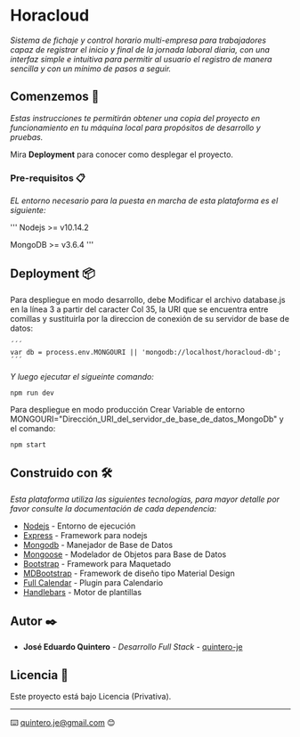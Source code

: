 # Horacloud

_Sistema de fichaje y control horario multi-empresa para trabajadores capaz de registrar el inicio y final de la jornada laboral diaria, con una interfaz simple e intuitiva para permitir al usuario el registro de manera sencilla y con un mínimo de pasos a seguir._

## Comenzemos 🚀

_Estas instrucciones te permitirán obtener una copia del proyecto en funcionamiento en tu máquina local para propósitos de desarrollo y pruebas._

Mira **Deployment** para conocer como desplegar el proyecto.


### Pre-requisitos 📋

_EL entorno necesario para la puesta en marcha de esta plataforma es el siguiente:_

'''
Nodejs >= v10.14.2

MongoDB >= v3.6.4
'''

## Deployment 📦

Para despliegue en modo desarrollo, debe Modificar el archivo database.js en la línea 3 a partir del caracter Col 35, la URI que se encuentra entre comillas y sustituirla por la direccion de conexión de su servidor de base de datos:

```
´´´
var db = process.env.MONGOURI || 'mongodb://localhost/horacloud-db';
´´´
```
_Y luego ejecutar el sigueinte comando:_

```
npm run dev 
```
Para despliegue en modo producción Crear Variable de entorno MONGOURI="Dirección_URI_del_servidor_de_base_de_datos_MongoDb" y el comando:

```
npm start
```


## Construido con 🛠️

_Esta plataforma utiliza las siguientes tecnologías, para mayor detalle por favor consulte la documentación de cada dependencia:_


* [Nodejs](https://nodejs.org/es/docs/) - Entorno de ejecución
* [Express](https://expressjs.com/es/4x/api.html) - Framework para nodejs
* [Mongodb](https://docs.mongodb.com/) - Manejador de Base de Datos
* [Mongoose](https://mongoosejs.com/docs/guide.html) - Modelador de Objetos para Base de Datos
* [Bootstrap](https://getbootstrap.com/docs/4.3/getting-started/introduction/) - Framework para Maquetado
* [MDBootstrap](https://getbootstrap.com/docs/4.3/getting-started/introduction/) - Framework de diseño tipo Material Design
* [Full Calendar](https://fullcalendar.io/docs) - Plugin para Calendario
* [Handlebars](https://handlebarsjs.com/) - Motor de plantillas


## Autor ✒️


* **José Eduardo Quintero** - *Desarrollo Full Stack* - [quintero-je](https://github.com/quintero-je)

## Licencia 📄

Este proyecto está bajo Licencia (Privativa).



---
⌨️  [quintero.je@gmail.com](mailto:quintero.je@gmail.com) 😊

